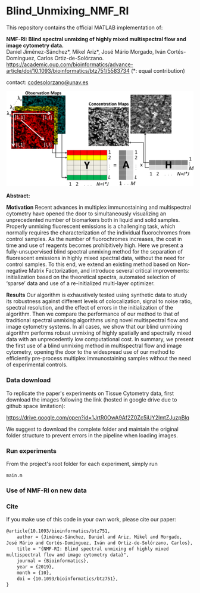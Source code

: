 # Blind_Unmixing_NMF_RI

This repository contains the official MATLAB implementation of:

**NMF-RI: Blind spectral unmixing of highly mixed multispectral flow and image cytometry data.**  
Daniel Jiménez-Sánchez*, Mikel Ariz*, José Mário Morgado, Iván Cortés-Domínguez, Carlos Ortiz-de-Solórzano. https://academic.oup.com/bioinformatics/advance-article/doi/10.1093/bioinformatics/btz751/5583734  (*: equal contribution)

contact: codesolorzano@unav.es

![NMF-RI](nmf-ri.png)

**Abstract:**

**Motivation**
Recent advances in multiplex immunostaining and multispectral cytometry have opened the door to simultaneously visualizing an unprecedented number of biomarkers both in liquid and solid samples. Properly unmixing fluorescent emissions is a challenging task, which normally requires the characterization of the individual fluorochromes from control samples. As the number of fluorochromes increases, the cost in time and use of reagents becomes prohibitively high. Here we present a fully-unsupervised blind spectral unmixing method for the separation of fluorescent emissions in highly mixed spectral data, without the need for control samples. To this end, we extend an existing method based on Non-negative Matrix Factorization, and introduce several critical improvements: initialization based on the theoretical spectra, automated selection of ‘sparse’ data and use of a re-initialized multi-layer optimizer.

**Results**
Our algorithm is exhaustively tested using synthetic data to study its robustness against different levels of colocalization, signal to noise ratio, spectral resolution, and the effect of errors in the initialization of the algorithm. Then we compare the performance of our method to that of traditional spectral unmixing algorithms using novel multispectral flow and image cytometry systems. In all cases, we show that our blind unmixing algorithm performs robust unmixing of highly spatially and spectrally mixed data with an unprecedently low computational cost. In summary, we present the first use of a blind unmixing method in multispectral flow and image cytometry, opening the door to the widespread use of our method to efficiently pre-process multiplex immunostaining samples without the need of experimental controls.

### Data download

To replicate the paper's experiments on Tissue Cytometry data, first download the images following the link (hosted in google drive due to github space limitation):

https://drive.google.com/open?id=1JrtR0OwA9Af2Z0Zc5iUY2ImtZJuzpBlq

We suggest to download the complete folder and maintain the original folder structure to prevent errors in the pipeline when loading images.

### Run experiments

From the project's root folder for each experiment, simply run
```
main.m
```

### Use of NMF-RI on new data




### Cite
If you make use of this code in your own work, please cite our paper:
```
@article{10.1093/bioinformatics/btz751,
    author = {Jiménez-Sánchez, Daniel and Ariz, Mikel and Morgado, José Mário and Cortés-Domínguez, Iván and Ortiz-de-Solórzano, Carlos},
    title = "{NMF-RI: Blind spectral unmixing of highly mixed multispectral flow and image cytometry data}",
    journal = {Bioinformatics},
    year = {2019},
    month = {10},
    doi = {10.1093/bioinformatics/btz751},
}
```
